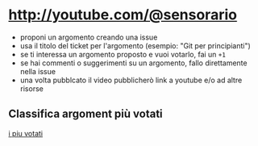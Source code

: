 # http://youtube.com/@sensorario

- proponi un argomento creando una issue
- usa il titolo del ticket per l'argomento (esempio: "Git per principianti")
- se ti interessa un argomento proposto e vuoi votarlo, fai un `+1`
- se hai commenti o suggerimenti su un argomento, fallo direttamente nella issue
- una volta pubblcato il video pubblicherò link a youtube e/o ad altre risorse

## Classifica argoment più votati

[i piu votati](https://github.com/sensorario/youtube/issues?q=is%3Aissue+is%3Aopen+sort%3Areactions-%2B1-desc)
